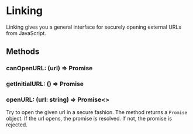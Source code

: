 # Linking

Linking gives you a general interface for securely opening external URLs from JavaScript.

## Methods

### canOpenURL: (url) => Promise<true>

### getInitialURL: () => Promise<string>

### openURL: (url: string) => Promise<>

Try to open the given url in a secure fashion. The method returns a `Promise`
object. If the url opens, the promise is resolved. If not, the promise is
rejected.
